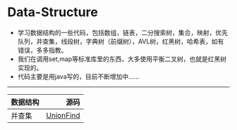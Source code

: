# Data-Structure
* 学习数据结构的一些代码，包括数组，链表，二分搜索树，集合，映射，优先队列，并查集，线段树，字典树（前缀树），AVL树，红黑树，哈希表，如有错误，多多指教。
* 我们在调用set,map等标准库里的东西，大多使用平衡二叉树，也就是红黑树实现的。
* 代码主要是用java写的，目前不断增加中......
---
|    数据结构          | 源码               |   
| --------   | -----:  |
| 并查集     |[UnionFind](https://github.com/Schofi/Happy-With-Data-Structure-Java/tree/master/Union%20Find) |
